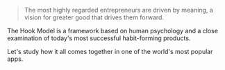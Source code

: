 > The most highly regarded entrepreneurs are driven by meaning, a vision for greater good that drives them forward.

The Hook Model is a framework based on human psychology and a close examination of today's most successful habit-forming products.

Let's study how it all comes together in one of the world's most popular apps.
